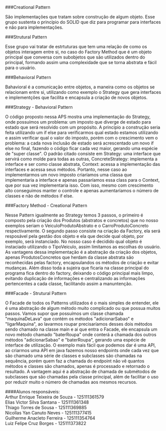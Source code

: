 ###Creational Pattern

São implementações que tratam sobre construção de algum objeto. Esse grupo sustenta o princípio do SOLID que diz para
programar para interfaces e não para implementações.

###Strutural Pattern  

Esse grupo vai tratar de estrtuturas que tem uma relação de como os objetos interagem entre si, no caso do Factory
Method que é um objeto principal que conversa com subobjetos que são utilizados dentro do principal, formando assim
uma complexidade que se torna abstrata e fácil para o usuário.

###Behavioral Pattern  

Bahavioral é a comunicação entre objetos, a maneira como os objetos se relacionam entre si, utilizando como exemplo
o Strategy que gera interfaces e implementções que facilita e encapsula a criação de novos objetos.

###Strategy - Behavioral Pattern

O código proposto nessa APS mostra uma implementação do Strategy, onde possuímos um problema: um imposto que diverge
de estado para estado que será resolvido com um propósito. A princípio a construção seria feita utilizando um if else
para verificarmos qual estado estamos utilizando e assim verificar qual o valor do imposto, porém com o crescimento vem
o problema: a cada nova inclusão de estado será acrescentado um novo if else no final, fazendo o código ficar cada vez
maior, gerando uma espécie de "super classe".
O padrão citado consiste em Strategy: uma interface que servirá como molde para todas as outras, ConcreteStrategy:
implementa a interface e ser como classe abstrata, Context: acessa a implementação das interfaces e acessa seus métodos.
Portanto, nesse caso ao implementarmos um novo imposto criaríamos uma classa que implementaria a interface e apenas
passaríamos essa class para o Context, que por sua vez implementaria isso. Com isso, mesmo com crescimento alto
conseguimos manter o controle e apenas aumentaríamos o número de classes e não de métodos if else.


###Factory Method - Creational Pattern

Nesse Pattern igualmente ao Strategy temos 3 passos, o primeiro é composto pela criação dos Produtos (abstratos e
concretos) que no nosso exemplos seriam o VeiculoProdutoAbstrato e o CarroProdutoConcreto respectivamente. O segundo
passo consiste na criação da Factory, ela será resposável pela gestão dos objeto e ela que decide qual objeto, por
exemplo, será instanciado. No nosso caso é decidido qual objeto é instaciado utilizando o TipoVeiculo, assim limitamos
as escolhas do usuário.
As vantagens dessa implementação é a abstração da criação dos objetos, apenas ProdutosConcretos que herdam da classe
abstrata são reconhecidas pelas factory, encapsulandos os métodos de criação e evitar mudanças. Além disso toda a
sujeira que ficaria na classe principal do programa fica dentro do factory, deixando o código principal mais limpo,
evitando duplicação de informações e centralizando as informações pertencentes a cada classe, facilitando assim a
manuntenção.


###Facade - Strutural Pattern

O Facade de todos os Patterns utilizados é o mais simples de entender, ele é uma abstração de algum método muito
complicado ou que possua muitos passos. Vamos supor que possuímos um classe chamada "maquinaDeLava" que contém os
métodos "adicionarSabao" e "ligarMaquina", ao lavarmos roupar precisaríamos desses dois métodos sendo chamado na classe
main e ai que entra o Facade, ele encapsula um novo método chamado "baterRoupa" onde conterá a chamada dos outros
métodos "adicionarSabao" e "baterRoupa", gerando uma espécie de interface de utilização.
O exemplo mais fácil que podemos dar é uma API, ao criarmos uma API em java fazemos nosso endpoints onde cada vez que
são chamado uma série de classes e subclasses são chamadas na sequência, porém quem faz a chamada do endpoint não vê
quantos métodos e classes são chamados, apenas é processado e retornado o resultado.
A vantagem aqui é a abstração de chamada de submétodos de subclasses que são chamadas pela classe principal, além de
facilitar o uso por reduzir muito o número de chamadas aos mesmos recursos.


####Alunos responsáveis:  
Arthur Enrique Teixeira de Souza - 125111361579  
Elias Victor Silva Santana - 125111361348  
Thiago Torres de Sousa - 125111369885  
Nicollas Yan Canuto Neves - 125111377415  
Guilherme Anacleto Ferreira - 125111354764  
Luiz Felipe Cruz Borges - 125111373822